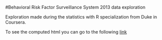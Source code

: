 #Behavioral Risk Factor Surveillance System 2013 data exploration

Exploration made during the statistics with R specialization from Duke in Coursera. 

To see the computed html you can go to the following [link](http://htmlpreview.github.io/?https://github.com/yobid/statistics-with-R/blob/gh-pages/index.html)

